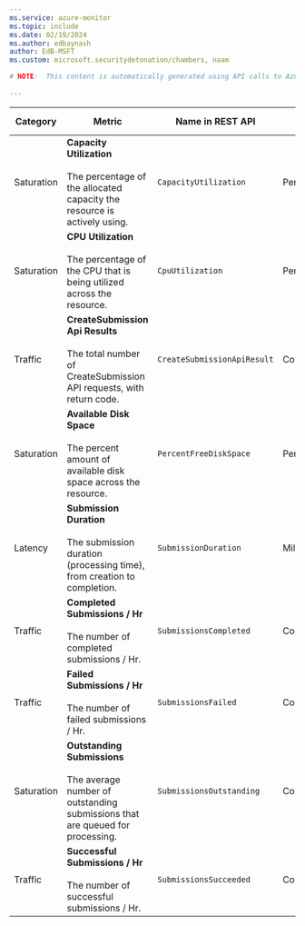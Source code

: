 ```yaml
---
ms.service: azure-monitor
ms.topic: include
ms.date: 02/19/2024
ms.author: edbaynash
author: EdB-MSFT
ms.custom: microsoft.securitydetonation/chambers, naam

# NOTE:  This content is automatically generated using API calls to Azure. Any edits made on these files will be overwritten in the next run of the script. 
 
---
```



|Category|Metric|Name in REST API|Unit|Aggregation|Dimensions|Time Grains|DS Export|
|---|---|---|---|---|---|---|---|
|Saturation|**Capacity Utilization**<br><br>The percentage of the allocated capacity the resource is actively using. |`CapacityUtilization` |Percent |Maximum, Minimum |`Region`|PT1M |No|
|Saturation|**CPU Utilization**<br><br>The percentage of the CPU that is being utilized across the resource. |`CpuUtilization` |Percent |Average, Maximum, Minimum |`Region`|PT1M |No|
|Traffic|**CreateSubmission Api Results**<br><br>The total number of CreateSubmission API requests, with return code. |`CreateSubmissionApiResult` |Count |Count |`OperationName`, `ServiceTypeName`, `Region`, `HttpReturnCode`|PT1M |No|
|Saturation|**Available Disk Space**<br><br>The percent amount of available disk space across the resource. |`PercentFreeDiskSpace` |Percent |Average, Maximum, Minimum |`Region`|PT1M |No|
|Latency|**Submission Duration**<br><br>The submission duration (processing time), from creation to completion. |`SubmissionDuration` |MilliSeconds |Maximum, Minimum |`Region`|PT1M |No|
|Traffic|**Completed Submissions / Hr**<br><br>The number of completed submissions / Hr. |`SubmissionsCompleted` |Count |Maximum, Minimum |`Region`|PT1M |No|
|Traffic|**Failed Submissions / Hr**<br><br>The number of failed submissions / Hr. |`SubmissionsFailed` |Count |Maximum, Minimum |`Region`|PT1M |No|
|Saturation|**Outstanding Submissions**<br><br>The average number of outstanding submissions that are queued for processing. |`SubmissionsOutstanding` |Count |Average, Maximum, Minimum |`Region`|PT1M |No|
|Traffic|**Successful Submissions / Hr**<br><br>The number of successful submissions / Hr. |`SubmissionsSucceeded` |Count |Maximum, Minimum |`Region`|PT1M |No|
